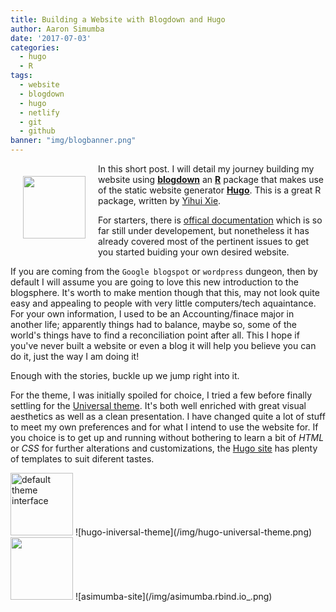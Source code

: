 ```yaml
---
title: Building a Website with Blogdown and Hugo
author: Aaron Simumba
date: '2017-07-03'
categories:
  - hugo
  - R
tags:
  - website
  - blogdown
  - hugo
  - netlify
  - git
  - github
banner: "img/blogbanner.png"
---
```

<img src="/img/blogbanner.png" width="100px" style = "float: left; margin: 20px;" />

In this short post. I will detail my journey building my website using [__blogdown__](https://github/rstudio/blogdown) an [__R__](https://r-project.org) package that makes use of the static website generator [__Hugo__](https://gohugo.io). This is a great R package, written by [Yihui Xie](https://yihui.name/en). 

For starters, there is [offical documentation](https://bookdown.org/yihui/blogdown/) which is so far still under developement, but nonetheless it has already covered most of the pertinent issues to get you started buiding your own desired website. 

If you are coming from the `Google blogspot` or `wordpress` dungeon, then by default I will assume you are going to love this new introduction to the blogsphere. It's worth to make mention though that this, may not look quite easy and appealing to people with very little computers/tech aquaintance. For your own information, I used to be an Accounting/finace major in another life; apparently things had to balance, maybe so, some of the world's things have to find a reconciliation point after all. This I hope if you've never built a website or even a blog it will help you believe you can do it, just the way I am doing it!

Enough with the stories, buckle up we jump right into it.

For the theme, I was initially spoiled for choice, I tried a few before finally settling for the [Universal theme](https://github.com/devcows/hugo-universal-theme). It's both well enriched with great visual aesthetics as well as a clean presentation. I have changed quite a lot of stuff to meet my own preferences and for what I intend to use the website for. If you choice is to get up and running without bothering to learn a bit of _HTML_ or _CSS_ for further alterations and customizations, the [Hugo site](https://themes.gohugo.io/) has plenty of templates to suit diferent tastes.

<img src="/img/hugo-universal-theme.png" width="100px" alt = "default theme interface"/>
![hugo-iniversal-theme](/img/hugo-universal-theme.png)



<img src="/img/asimumba.rbind.io_.png" width="100px"/>
![asimumba-site](/img/asimumba.rbind.io_.png)